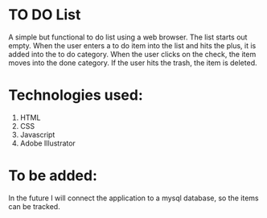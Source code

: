 # TO DO List
A simple but functional to do list using a web browser. The list starts out empty. When the user enters a to do item into the list and hits the plus, it is added into the to do category. When the user clicks on the check, the item moves into the done category. If the user hits the trash, the item is deleted. 

# Technologies used:
1. HTML
2. CSS
3. Javascript
4. Adobe Illustrator

# To be added:
In the future I will connect the application to a mysql database, so the items can be tracked. 
